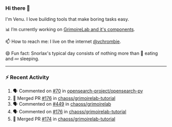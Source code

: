 ### Hi there 👋

I'm Venu. I love building tools that make boring tasks easy.

📊 I’m currently working on [GrimoireLab and it's components](https://chaoss.github.io/grimoirelab).

📫 How to reach me: I live on the internet [@vchrombie](https://www.google.co.in/search?q=vchrombie).

😄 Fun fact: Snorlax's typical day consists of nothing more than :doughnut: eating and :zzz: sleeping.

---

### :zap: Recent Activity

<!--START_SECTION:activity-->
1. 🗣 Commented on [#70](https://github.com/opensearch-project/opensearch-py/issues/70) in [opensearch-project/opensearch-py](https://github.com/opensearch-project/opensearch-py)
2. 🎉 Merged PR [#176](https://github.com/chaoss/grimoirelab-tutorial/pull/176) in [chaoss/grimoirelab-tutorial](https://github.com/chaoss/grimoirelab-tutorial)
3. 🗣 Commented on [#449](https://github.com/chaoss/grimoirelab/issues/449) in [chaoss/grimoirelab](https://github.com/chaoss/grimoirelab)
4. 🗣 Commented on [#176](https://github.com/chaoss/grimoirelab-tutorial/issues/176) in [chaoss/grimoirelab-tutorial](https://github.com/chaoss/grimoirelab-tutorial)
5. 🎉 Merged PR [#174](https://github.com/chaoss/grimoirelab-tutorial/pull/174) in [chaoss/grimoirelab-tutorial](https://github.com/chaoss/grimoirelab-tutorial)
<!--END_SECTION:activity-->

<!--
**vchrombie/vchrombie** is a ✨ _special_ ✨ repository because its `README.md` (this file) appears on your GitHub profile.

Here are some ideas to get you started:

- 🔭 I’m currently working on ...
- 🌱 I’m currently learning ...
- 👯 I’m looking to collaborate on ...
- 🤔 I’m looking for help with ...
- 💬 Ask me about ...
- 📫 How to reach me: ...
- 😄 Pronouns: ...
- ⚡ Fun fact: ...
-->
